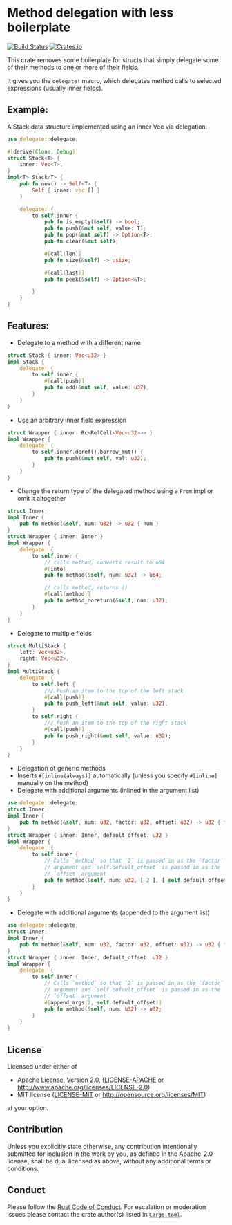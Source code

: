 Method delegation with less boilerplate
=======================================

[![Build Status](https://github.com/chancancode/rust-delegate/workflows/Tests/badge.svg)](https://github.com/chancancode/rust-delegate/actions)
[![Crates.io](https://img.shields.io/crates/v/delegate.svg)](https://crates.io/crates/delegate)

This crate removes some boilerplate for structs that simply delegate
some of their methods to one or more of their fields.

It gives you the `delegate!` macro, which delegates method calls to selected expressions (usually inner fields).

## Example:
A Stack data structure implemented using an inner Vec via delegation.
```rust
use delegate::delegate;

#[derive(Clone, Debug)]
struct Stack<T> {
    inner: Vec<T>,
}
impl<T> Stack<T> {
    pub fn new() -> Self<T> {
        Self { inner: vec![] }
    }

    delegate! {
        to self.inner {
            pub fn is_empty(&self) -> bool;
            pub fn push(&mut self, value: T);
            pub fn pop(&mut self) -> Option<T>;
            pub fn clear(&mut self);

            #[call(len)]
            pub fn size(&self) -> usize;

            #[call(last)]
            pub fn peek(&self) -> Option<&T>;

        }
    }
}
```

## Features:
- Delegate to a method with a different name
```rust
struct Stack { inner: Vec<u32> }
impl Stack {
    delegate! {
        to self.inner {
            #[call(push)]
            pub fn add(&mut self, value: u32);
        }
    }
}
```
- Use an arbitrary inner field expression
```rust
struct Wrapper { inner: Rc<RefCell<Vec<u32>>> }
impl Wrapper {
    delegate! {
        to self.inner.deref().borrow_mut() {
            pub fn push(&mut self, val: u32);
        }
    }
}
```
- Change the return type of the delegated method using a `From` impl or omit it altogether
```rust
struct Inner;
impl Inner {
    pub fn method(&self, num: u32) -> u32 { num }
}
struct Wrapper { inner: Inner }
impl Wrapper {
    delegate! {
        to self.inner {
            // calls method, converts result to u64
            #[into]
            pub fn method(&self, num: u32) -> u64;

            // calls method, returns ()
            #[call(method)]
            pub fn method_noreturn(&self, num: u32);
        }
    }
}
```
- Delegate to multiple fields
```rust
struct MultiStack {
    left: Vec<u32>,
    right: Vec<u32>,
}
impl MultiStack {
    delegate! {
        to self.left {
            /// Push an item to the top of the left stack
            #[call(push)]
            pub fn push_left(&mut self, value: u32);
        }
        to self.right {
            /// Push an item to the top of the right stack
            #[call(push)]
            pub fn push_right(&mut self, value: u32);
        }
    }
}
```
- Delegation of generic methods
- Inserts `#[inline(always)]` automatically (unless you specify `#[inline]` manually on the method)
- Delegate with additional arguments (inlined in the argument list)
```rust
use delegate::delegate;
struct Inner;
impl Inner {
    pub fn method(&self, num: u32, factor: u32, offset: u32) -> u32 { factor * num + offset }
}
struct Wrapper { inner: Inner, default_offset: u32 }
impl Wrapper {
    delegate! {
        to self.inner {
            // Calls `method` so that `2` is passed in as the `factor`
            // argument and `self.default_offset` is passed in as the
            // `offset` argument
            pub fn method(&self, num: u32, [ 2 ], [ self.default_offset ]) -> u32;
        }
    }
}
```
- Delegate with additional arguments (appended to the argument list)
```rust
use delegate::delegate;
struct Inner;
impl Inner {
    pub fn method(&self, num: u32, factor: u32, offset: u32) -> u32 { factor * num + offset }
}
struct Wrapper { inner: Inner, default_offset: u32 }
impl Wrapper {
    delegate! {
        to self.inner {
            // Calls `method` so that `2` is passed in as the `factor`
            // argument and `self.default_offset` is passed in as the
            // `offset` argument
            #[append_args(2, self.default_offset)]
            pub fn method(&self, num: u32) -> u32;
        }
    }
}
```

## License

Licensed under either of

 * Apache License, Version 2.0, ([LICENSE-APACHE](LICENSE-APACHE) or http://www.apache.org/licenses/LICENSE-2.0)
 * MIT license ([LICENSE-MIT](LICENSE-MIT) or http://opensource.org/licenses/MIT)

at your option.

## Contribution

Unless you explicitly state otherwise, any contribution intentionally submitted
for inclusion in the work by you, as defined in the Apache-2.0 license, shall
be dual licensed as above, without any additional terms or conditions.

## Conduct

Please follow the [Rust Code of Conduct]. For escalation or moderation issues
please contact the crate author(s) listed in [`Cargo.toml`](./Cargo.toml).

[Rust Code of Conduct]: https://www.rust-lang.org/conduct.html

